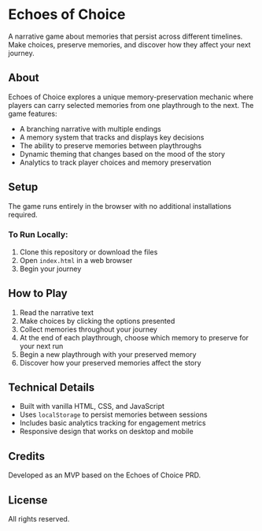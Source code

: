 # Echoes of Choice

A narrative game about memories that persist across different timelines. Make choices, preserve memories, and discover how they affect your next journey.

## About

Echoes of Choice explores a unique memory-preservation mechanic where players can carry selected memories from one playthrough to the next. The game features:

- A branching narrative with multiple endings
- A memory system that tracks and displays key decisions
- The ability to preserve memories between playthroughs
- Dynamic theming that changes based on the mood of the story
- Analytics to track player choices and memory preservation

## Setup

The game runs entirely in the browser with no additional installations required.

### To Run Locally:

1. Clone this repository or download the files
2. Open `index.html` in a web browser
3. Begin your journey

## How to Play

1. Read the narrative text
2. Make choices by clicking the options presented
3. Collect memories throughout your journey
4. At the end of each playthrough, choose which memory to preserve for your next run
5. Begin a new playthrough with your preserved memory
6. Discover how your preserved memories affect the story

## Technical Details

- Built with vanilla HTML, CSS, and JavaScript
- Uses `localStorage` to persist memories between sessions
- Includes basic analytics tracking for engagement metrics
- Responsive design that works on desktop and mobile

## Credits

Developed as an MVP based on the Echoes of Choice PRD.

## License

All rights reserved. 